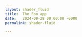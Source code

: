 ```yaml
---
layout: shader_fluid
title:  The Foo app
date:   2024-09-28 00:00:00 -0000
permalink: shader-fluid

---
```

